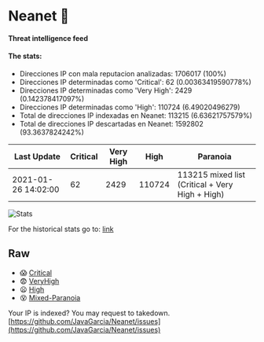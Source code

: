 # Neanet :hocho:
#### Threat intelligence feed
#### The stats:

- Direcciones IP con mala reputacion analizadas: 1706017 (100%)
- Direcciones IP determinadas como 'Critical':  62 (0.00363419590778%)
- Direcciones IP determinadas como 'Very High':  2429 (0.142378417097%)
- Direcciones IP determinadas como 'High':  110724 (6.49020496279)
- Total de direcciones IP indexadas en Neanet:  113215 (6.63621757579%)
- Total de direcciones IP descartadas en Neanet:  1592802 (93.3637824242%)

| Last Update | Critical | Very High | High | Paranoia |
| --- | --- | --- | --- | --- |
| 2021-01-26 14:02:00 | 62 | 2429 | 110724 | 113215 mixed list (Critical + Very High + High)|

![Stats](https://docs.google.com/spreadsheets/d/e/2PACX-1vSnaNMIXVabIpDJjufMlzH7poXnshF3mgd8Is1g9ytUEzVsP5my4Trn8f-xkoLLQ38xpL3HtmUexLo6/pubchart?oid=501124687&format=image)

For the historical stats go to: [link](/stats.csv)
## Raw
- :scream: [Critical](https://raw.githubusercontent.com/JavaGarcia/Neanet/master/blacklists/neanet_critical.txt)
- :fearful: [VeryHigh](https://raw.githubusercontent.com/JavaGarcia/Neanet/master/blacklists/neanet_veryHigh.txtt)
- :frowning: [High](https://raw.githubusercontent.com/JavaGarcia/Neanet/master/blacklists/neanet_high.txt)
- :dizzy_face: [Mixed-Paranoia](https://raw.githubusercontent.com/JavaGarcia/Neanet/master/blacklists/neanet_all.txt)


Your IP is indexed? You may request to takedown. [https://github.com/JavaGarcia/Neanet/issues](https://github.com/JavaGarcia/Neanet/issues)

































































































































































































































































































































































































































































































































































































































































































































































































































































































































































































































































































































































































































































































































































































































































































































































































































































































































































































































































































































































































































































































































































































































































































































































































































































































































































































































































































































































































































































































































































































































































































































































































































































































































































































































































































































































































































































































































































































































































































































